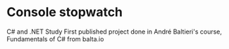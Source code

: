 # Console stopwatch
C# and .NET Study First published project done in André Baltieri's course, Fundamentals of C# from balta.io
